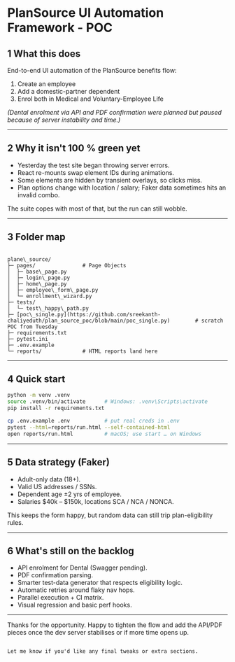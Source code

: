 # PlanSource UI Automation Framework - POC

## 1  What this does
End-to-end UI automation of the PlanSource benefits flow:

1. Create an employee  
2. Add a domestic-partner dependent  
3. Enrol both in Medical and Voluntary-Employee Life

*(Dental enrolment via API and PDF confirmation were planned but paused because of server instability and time.)*

---

## 2  Why it isn't 100 % green yet
* Yesterday the test site began throwing server errors.  
* React re-mounts swap element IDs during animations.  
* Some elements are hidden by transient overlays, so clicks miss.  
* Plan options change with location / salary; Faker data sometimes hits an invalid combo.

The suite copes with most of that, but the run can still wobble.

---

## 3  Folder map
```

plane\_source/
├─ pages/               # Page Objects
│  ├─ base\_page.py
│  ├─ login\_page.py
│  ├─ home\_page.py
│  ├─ employee\_form\_page.py
│  └─ enrollment\_wizard.py
├─ tests/
│  └─ test\_happy\_path.py
├─ [poc\_single.py](https://github.com/sreekanth-chaliyeduth/plan_source_poc/blob/main/poc_single.py)        # scratch POC from Tuesday
├─ requirements.txt
├─ pytest.ini
├─ .env.example
└─ reports/             # HTML reports land here

````

---

## 4  Quick start

```bash
python -m venv .venv
source .venv/bin/activate      # Windows: .venv\Scripts\activate
pip install -r requirements.txt

cp .env.example .env           # put real creds in .env
pytest --html=reports/run.html --self-contained-html
open reports/run.html          # macOS; use start … on Windows
```

---

## 5  Data strategy (Faker)

* Adult-only data (18+).
* Valid US addresses / SSNs.
* Dependent age ±2 yrs of employee.
* Salaries $40k – $150k, locations SCA / NCA / NONCA.

This keeps the form happy, but random data can still trip plan-eligibility rules.

---

## 6  What's still on the backlog

* API enrolment for Dental (Swagger pending).
* PDF confirmation parsing.
* Smarter test-data generator that respects eligibility logic.
* Automatic retries around flaky nav hops.
* Parallel execution + CI matrix.
* Visual regression and basic perf hooks.

---

Thanks for the opportunity.
Happy to tighten the flow and add the API/PDF pieces once the dev server stabilises or if more time opens up.

```

Let me know if you'd like any final tweaks or extra sections.
